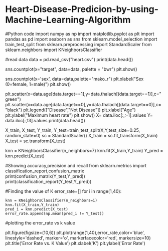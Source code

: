 # Heart-Disease-Predicion-by-using-Machine-Learning-Algorithm

#Python code
import numpy as np
import matplotlib.pyplot as plt
import pandas as pd
import seaborn as sns
from sklearn.model_selection import train_test_split
from sklearn.preprocessing import StandardScaler
from sklearn.neighbors import KNeighborsClassifier


#read data
data = pd.read_csv("heart.csv")
print(data.head())


sns.countplot(x="target", data=data, palette = "bwr")
plt.show()

sns.countplot(x='sex', data=data,palette="mako_r")
plt.xlabel("Sex (0=female, 1=male)")
plt.show()

plt.scatter(x=data.age[data.target==1],y=data.thalach[(data.target==1)],c="green")
plt.scatter(x=data.age[data.target==0],y=data.thalach[(data.target==0)],c="black")
plt.legend(["Disease","Not Disease"])
plt.xlabel("Age")
plt.ylabel("Maximum heart rate")
plt.show()
X= data.iloc[:,:-1].values
Y= data.iloc[:,13].values
print(data.head())

X_train, X_test, Y_train, Y_test=train_test_split(X,Y,test_size=0.25, random_state=0)
sc = StandardScaler()
X_train = sc.fit_transform(X_train)
X_test = sc.transform(X_test)

knn = KNeighborsClassifier(n_neighbors=7)
knn.fit(X_train,Y_train)
Y_pred = knn.predict(X_test)


#Showing accuracy,precision and recall
from sklearn.metrics import classification_report,confusion_matrix
print(confusion_matrix(Y_test,Y_pred))
print(classification_report(Y_test,Y_pred))



#Finding the value of K
error_rate=[]
for i in range(1,40):
   
    knn = KNeighborsClassifier(n_neighbors=i)
    knn.fit(X_train,Y_train)
    pred_i = knn.predict(X_test)
    error_rate.append(np.mean(pred_i != Y_test))
#plotting the error_rate vs k value

plt.figure(figsize=(10,6))
plt.plot(range(1,40),error_rate,color='blue', linestyle='dashed', marker='o',
         markerfacecolor='red', markersize=10)
plt.title('Error Rate vs. K Value')
plt.xlabel('K')
plt.ylabel('Error Rate')


